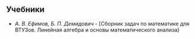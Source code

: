 ## Учебники
- _А. В. Ефимов, Б. П. Демидович_ - [Сборник задач по математике для ВТУЗов. Линейная алгебра и основы математического анализа}
